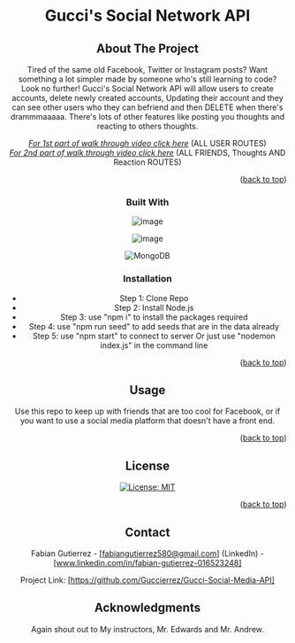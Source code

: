 <a name="readme-top"></a>

<!-- PROJECT LOGO -->
<br />
<div align="center">
  <a href="https://github.com/Guccierrez/Gucci-Social-Media-API">
  </a>

  <h1 align="center">Gucci's Social Network API</h1>



<!-- ABOUT THE PROJECT -->
## About The Project
Tired of the same old Facebook, Twitter or Instagram posts? Want something a lot simpler made by someone who's still learning to code? Look no further! Gucci's Social Network API will allow users to create accounts, delete newly created accounts, Updating their account and they can see other users who they can befriend and then DELETE when there's drammmaaaaa. There's lots of other features like posting you thoughts and reacting to others thoughts.

*[For 1st part of walk through video click here](https://drive.google.com/file/d/1EHKCs3qca1bXyFK5y9AX9X3-ejboa77F/view)* (ALL USER ROUTES) <br>
*[For 2nd part of walk through video click here](https://drive.google.com/file/d/1jqRx_uQM9HDGz0qeurKXwRVQNsa59lys/view)* (ALL FRIENDS, Thoughts AND Reaction ROUTES)



<p align="right">(<a href="#readme-top">back to top</a>)</p>



### Built With

![image](https://img.shields.io/badge/JavaScript-323330?style=for-the-badge&logo=javascript&logoColor=F7DF1E)

![image](https://img.shields.io/badge/Node.js-339933?style=for-the-badge&logo=nodedotjs&logoColor=white)

![MongoDB](https://img.shields.io/badge/MongoDB-%234ea94b.svg?style=for-the-badge&logo=mongodb&logoColor=white)




### Installation

* Step 1: Clone Repo
* Step 2: Install Node.js
* Step 3: use "npm i" to install the packages required
* Step 4: use "npm run seed" to add seeds that are in the data already
* Step 5: use "npm start" to connect to server Or just use "nodemon index.js" in the command line


<p align="right">(<a href="#readme-top">back to top</a>)</p>



<!-- USAGE EXAMPLES -->
## Usage
Use this repo to keep up with friends that are too cool for Facebook, or if you want to use a social media platform that doesn't have a front end.

<p align="right">(<a href="#readme-top">back to top</a>)</p>



<!-- LICENSE -->
## License

[![License: MIT](https://img.shields.io/badge/License-MIT-yellow.svg)](https://opensource.org/licenses/MIT)


<p align="right">(<a href="#readme-top">back to top</a>)</p>



<!-- CONTACT -->
## Contact

Fabian Gutierrez - [fabiangutierrez580@gmail.com]
(LinkedIn) - [www.linkedin.com/in/fabian-gutierrez-016523248]


Project Link: [https://github.com/Guccierrez/Gucci-Social-Media-API]






<!-- ACKNOWLEDGMENTS -->
## Acknowledgments
Again shout out to My instructors, Mr. Edwards and Mr. Andrew.


<!-- MARKDOWN LINKS & IMAGES -->
